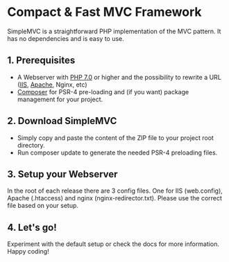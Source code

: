 # Compact &amp; Fast MVC Framework
SimpleMVC is a straightforward PHP implementation of the MVC pattern. It has no dependencies and is easy to use.

    
## 1. Prerequisites
- A Webserver with [PHP 7.0](http://php.net) or higher and the possibility to rewrite a URL ([IIS](http://iis.net), [Apache](https://httpd.apache.org/), Nginx, etc)
- [Composer](https://getcomposer.org/) for PSR-4 pre-loading and (if you want) package management for your project.

## 2. Download SimpleMVC
- Simply copy and paste the content of the ZIP file to your project root directory.
- Run composer update to generate the needed PSR-4 preloading files.

## 3. Setup your Webserver
In the root of each release there are 3 config files. One for IIS (web.config), Apache (.htaccess) and nginx (nginx-redirector.txt). Please use the correct file based on your setup.

## 4. Let's go!
Experiment with the default setup or check the docs for more information. Happy coding!
